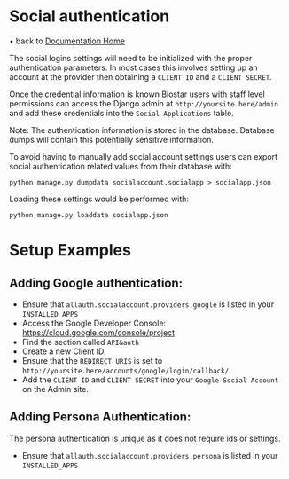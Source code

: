 # Social authentication

&bull; back to [Documentation Home](index.md)

The social logins settings will need to be initialized with the proper authentication
parameters. In most cases this involves setting up an account at the provider then
obtaining a ``CLIENT ID`` and a ``CLIENT SECRET``.

Once the credential information is known Biostar users with staff level permissions can
access the Django admin at ``http://yoursite.here/admin`` and add these credentials
into the ``Social Applications`` table.

Note: The authentication information is stored in the database.
Database dumps will contain this potentially sensitive information.

To avoid having to manually add social account settings users can export social
authentication related values from their database with:

    python manage.py dumpdata socialaccount.socialapp > socialapp.json

Loading these settings would be performed with:

	python manage.py loaddata socialapp.json

# Setup Examples

## Adding Google authentication:

* Ensure that ``allauth.socialaccount.providers.google`` is listed in your ``INSTALLED_APPS``
* Access the Google Developer Console: https://cloud.google.com/console/project
* Find the section called ``API&auth``
* Create a new Client ID.
* Ensure that the ``REDIRECT URIS`` is set to ``http://yoursite.here/accounts/google/login/callback/``
* Add the ``CLIENT ID`` and ``CLIENT SECRET`` into your ``Google Social Account`` on the Admin site.

## Adding Persona Authentication:

The persona authentication is unique as it does not require ids or settings.

* Ensure that ``allauth.socialaccount.providers.persona`` is listed in your ``INSTALLED_APPS``


